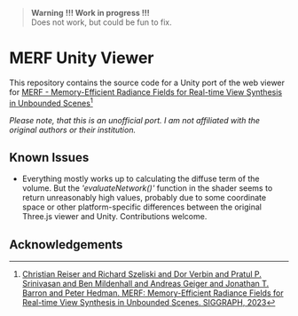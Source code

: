 > **Warning**
> **!!! Work in progress !!!**  
> Does not work, but could be fun to fix.

# MERF Unity Viewer

This repository contains the source code for a Unity port of the web viewer for [MERF - Memory-Efficient Radiance Fields for
Real-time View Synthesis in Unbounded Scenes](https://creiser.github.io/merf/)[^1]

*Please note, that this is an unofficial port. I am not affiliated with the original authors or their institution.*

## Known Issues

- Everything mostly works up to calculating the diffuse term of the volume. But the *'evaluateNetwork()'* function in the shader seems to return unreasonably high values, probably due to some coordinate space or other platform-specific differences between the original Three.js viewer and Unity. Contributions welcome.

## Acknowledgements

[^1]: [Christian Reiser and Richard Szeliski and Dor Verbin and Pratul P. Srinivasan and Ben Mildenhall and Andreas Geiger and Jonathan T. Barron and Peter Hedman. MERF: Memory-Efficient Radiance Fields for Real-time View Synthesis in Unbounded Scenes. SIGGRAPH, 2023](https://creiser.github.io/merf/)
